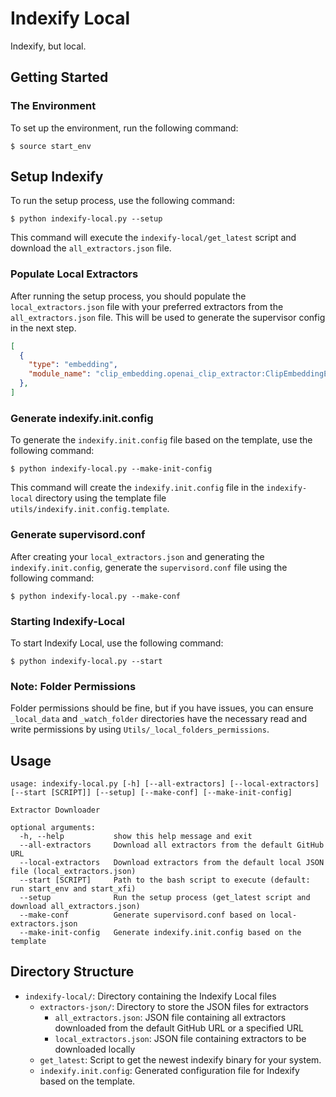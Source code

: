 # Indexify Local

Indexify, but local.

## Getting Started

### The Environment

To set up the environment, run the following command:

```
$ source start_env
```

## Setup Indexify

To run the setup process, use the following command:

```
$ python indexify-local.py --setup
```

This command will execute the `indexify-local/get_latest` script and download the `all_extractors.json` file.

### Populate Local Extractors

After running the setup process, you should populate the `local_extractors.json` file with your preferred extractors from the `all_extractors.json` file. This will be used to generate the supervisor config in the next step. 

```json
[
  {
    "type": "embedding", 
    "module_name": "clip_embedding.openai_clip_extractor:ClipEmbeddingExtractor"
  },
]
```

### Generate indexify.init.config

To generate the `indexify.init.config` file based on the template, use the following command:

```
$ python indexify-local.py --make-init-config
```

This command will create the `indexify.init.config` file in the `indexify-local` directory using the template file `utils/indexify.init.config.template`.

### Generate supervisord.conf

After creating your `local_extractors.json` and generating the `indexify.init.config`, generate the `supervisord.conf` file using the following command:

```
$ python indexify-local.py --make-conf
```

### Starting Indexify-Local

To start Indexify Local, use the following command:

```
$ python indexify-local.py --start
```

### Note: Folder Permissions

Folder permissions should be fine, but if you have issues, you can ensure `_local_data` and `_watch_folder` directories have the necessary read and write permissions by using `Utils/_local_folders_permissions`.

## Usage

```
usage: indexify-local.py [-h] [--all-extractors] [--local-extractors] [--start [SCRIPT]] [--setup] [--make-conf] [--make-init-config]

Extractor Downloader

optional arguments:
  -h, --help           show this help message and exit
  --all-extractors     Download all extractors from the default GitHub URL
  --local-extractors   Download extractors from the default local JSON file (local_extractors.json)
  --start [SCRIPT]     Path to the bash script to execute (default: run start_env and start_xfi)
  --setup              Run the setup process (get_latest script and download all_extractors.json)
  --make-conf          Generate supervisord.conf based on local-extractors.json
  --make-init-config   Generate indexify.init.config based on the template
```

## Directory Structure

- `indexify-local/`: Directory containing the Indexify Local files
  - `extractors-json/`: Directory to store the JSON files for extractors
    - `all_extractors.json`: JSON file containing all extractors downloaded from the default GitHub URL or a specified URL
    - `local_extractors.json`: JSON file containing extractors to be downloaded locally
  - `get_latest`: Script to get the newest indexify binary for your system.
  - `indexify.init.config`: Generated configuration file for Indexify based on the template.